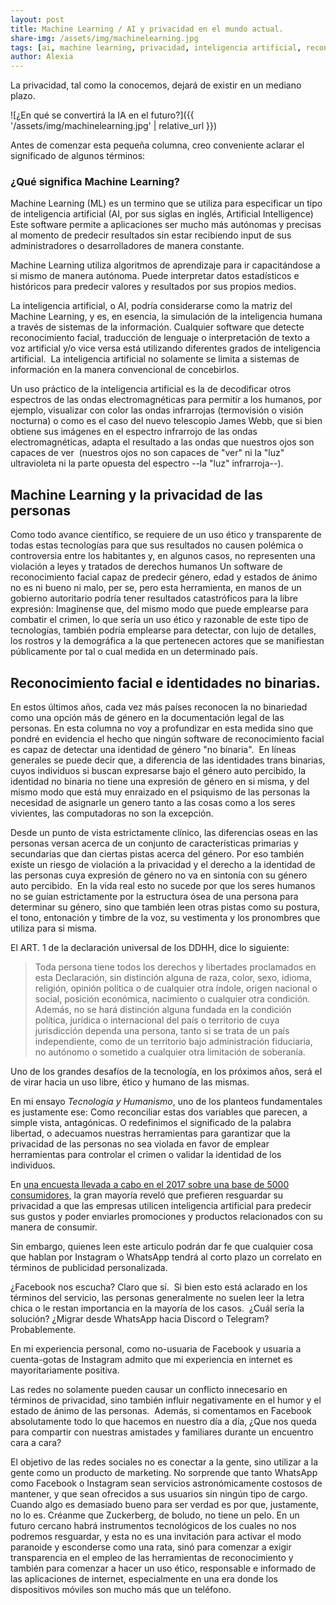 ```yaml
---
layout: post
title: Machine Learning / AI y privacidad en el mundo actual.
share-img: /assets/img/machinelearning.jpg 
tags: [ai, machine learning, privacidad, inteligencia artificial, reconocimiento facial]
author: Alexia 
---
```

La privacidad, tal como la conocemos, dejará de existir en un mediano plazo.

![¿En qué se convertirá la IA en el futuro?]({{ '/assets/img/machinelearning.jpg' | relative_url }})

Antes de comenzar esta pequeña columna, creo conveniente aclarar el significado de algunos términos: 

### ¿Qué significa Machine Learning? 

Machine Learning \(ML\) es un termino que se utiliza para especificar un tipo de inteligencia 
artificial \(AI, por sus siglas en inglés, Artificial Intelligence\) Este software permite a aplicaciones ser mucho más autónomas y precisas al momento de predecir resultados sin estar recibiendo input de sus administradores o 
desarrolladores de manera constante. 

Machine Learning utiliza algoritmos de aprendizaje para ir capacitándose a si mismo de manera autónoma. Puede interpretar datos estadísticos e históricos para predecir valores y resultados 
por sus propios medios. 

La inteligencia artificial, o AI, podría considerarse como la matriz del Machine Learning, y es, en esencia, la simulación de la inteligencia humana a través de sistemas de la información. Cualquier 
software que detecte reconocimiento facial, traducción de lenguaje o interpretación de texto a voz artificial y/o vice versa está utilizando diferentes grados de inteligencia artificial.  La inteligencia artificial no solamente 
se limita a sistemas de información en la manera convencional de concebirlos.  

Un uso práctico de la inteligencia artificial es la de decodificar otros espectros de las ondas electromagnéticas para permitir a los humanos, por ejemplo, visualizar con color las ondas infrarrojas \(termovisión o visión nocturna\) o como es el caso del nuevo telescopio James Webb, que si bien obtiene sus imágenes en el espectro infrarrojo de las ondas electromagnéticas, 
adapta el resultado a las ondas que nuestros ojos son capaces de ver  \(nuestros ojos no son capaces de "ver" ni la "luz" ultravioleta ni la parte opuesta del espectro --la "luz" infrarroja--).


## Machine Learning y la privacidad de las personas

Como todo avance científico, se requiere de un uso ético y transparente de todas estas tecnologías para que sus resultados no causen polémica o controversia entre los habitantes y, en algunos casos, 
no representen una violación a leyes y tratados de derechos humanos Un software de reconocimiento facial capaz de predecir género, edad y estados de ánimo no es ni bueno ni malo, per se, pero esta herramienta, en manos de un 
gobierno autoritario podría tener resultados catastróficos para la libre expresión: Imagínense que, del mismo modo que puede emplearse para combatir el crimen, lo que sería un uso ético y razonable de este tipo de tecnologías, 
también podría emplearse para detectar, con lujo de detalles, los rostros y la demográfica a la que pertenecen actores que se manifiestan públicamente por tal o cual medida en un determinado país. 

## Reconocimiento facial e identidades no binarias.

 En estos últimos años, cada vez más países reconocen la no binariedad como una opción más de género en la documentación legal de las personas. En esta columna no voy a profundizar en esta medida sino 
que pondré en evidencia el hecho que ningún software de reconocimiento facial es capaz de detectar una identidad de género "no binaria".  En líneas generales se puede decir que, a diferencia de las identidades trans binarias, 
cuyos individuos si buscan expresarse bajo el género auto percibido, la identidad no binaria no tiene una expresión de género en si misma, y del mismo modo que está muy enraizado en el psiquismo de las personas la necesidad de 
asignarle un genero tanto a las cosas como a los seres vivientes, las computadoras no son la excepción. 

 Desde un punto de vista estrictamente clínico, las diferencias oseas en las personas versan acerca de un conjunto de 
características primarias y secundarias que dan ciertas pistas acerca del género. Por eso también existe un riesgo de violación a la privacidad y el derecho a la identidad de las personas cuya expresión de género no va en 
sintonía con su género auto percibido.  En la vida real esto no sucede por que los seres humanos no se guían estrictamente por la estructura ósea de una persona para determinar su género, sino que también leen otras pistas como 
su postura, el tono, entonación y timbre de la voz, su vestimenta y los pronombres que utiliza para si misma.  

El ART. 1 de la declaración universal de los DDHH, dice lo siguiente:
> Toda persona tiene todos los derechos y libertades proclamados en esta Declaración, sin distinción alguna de raza, color, sexo, idioma, religión, opinión política o de cualquier otra índole, origen nacional o social, posición económica, nacimiento o cualquier otra condición. Además, no se hará distinción alguna fundada en la condición política, jurídica o internacional del país o territorio de cuya jurisdicción dependa una persona, tanto si se trata de un país independiente, como de un territorio bajo administración fiduciaria, no autónomo o sometido a cualquier otra limitación de soberanía.


Uno de los grandes desafíos de la tecnología, en los próximos años, será el de virar hacia un uso libre, ético y humano de las mismas. 

En mi ensayo *Tecnología y Humanismo*, uno de los planteos fundamentales es justamente ese: 
Como reconciliar estas dos variables que parecen, a simple vista, antagónicas. O redefinimos el significado de la palabra libertad, o adecuamos nuestras herramientas para garantizar que la privacidad de las personas no sea 
violada en favor de emplear herramientas para controlar el crimen o validar la identidad de los individuos. 

En [una encuesta llevada a cabo en el 2017 sobre una base de 5000 consumidores,](https://www.techrepublic.com/article/report-71-of-consumers-fear-ai-will-infringe-on-their-privacy/) la gran mayoría reveló que prefieren resguardar su privacidad a que las empresas utilicen inteligencia artificial para predecir sus gustos y poder enviarles promociones y productos relacionados con su manera de consumir. 

Sin embargo, quienes leen este articulo podrán dar fe que cualquier cosa que hablan por Instagram o WhatsApp tendrá al corto plazo un correlato en términos de publicidad personalizada. 

¿Facebook nos escucha? Claro que sí.  Si bien esto está aclarado en los términos del servicio, las personas generalmente no suelen leer la letra chica o le restan importancia en la mayoría de los casos.  ¿Cuál sería la solución? 
¿Migrar desde WhatsApp hacia Discord o Telegram? Probablemente. 

 En mi experiencia personal, como no-usuaria de Facebook y usuaria a cuenta-gotas de Instagram admito que mi experiencia en internet es mayoritariamente positiva. 

Las redes no solamente pueden causar un conflicto innecesario en términos de privacidad, sino también influir negativamente en el humor y el estado de ánimo de las personas.  Además, si comentamos en Facebook absolutamente todo 
lo que hacemos en nuestro día a día, ¿Que nos queda para compartir con nuestras amistades y familiares durante un encuentro cara a cara? 

El objetivo de las redes sociales no es conectar a la gente, sino utilizar a la gente como un producto de marketing. No sorprende que tanto WhatsApp como Facebook o Instagram sean servicios astronómicamente costosos de mantener, 
y que sean ofrecidos a sus usuarios sin ningún tipo de cargo.  Cuando algo es demasiado bueno para ser verdad es por que, justamente, no lo es. Créanme que Zuckerberg, de boludo, no tiene un pelo. En un futuro cercano habrá 
instrumentos tecnológicos de los cuales no nos podremos resguardar, y esta no es una invitación para activar el modo paranoide y esconderse como una rata, sinó para comenzar a exigir transparencia en el empleo de las 
herramientas de reconocimiento y también para comenzar a hacer un uso ético, responsable e informado de las aplicaciones de internet, especialmente en una era donde los dispositivos móviles son mucho más que un teléfono.   

